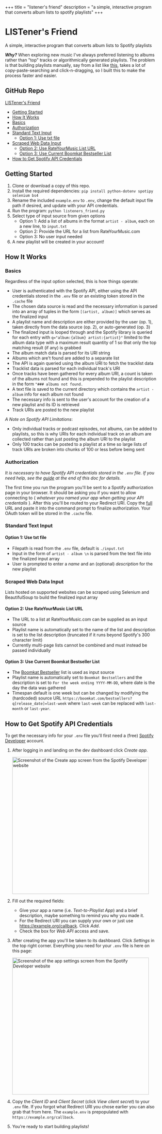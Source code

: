 +++
title = "listener's friend"
description = "a simple, interactive program that converts album lists to spotify playlists"
+++

# LISTener's Friend

A simple, interactive program that converts album lists to Spotify playlists

_**Why?**_ When exploring new music I've always preferred listening to albums rather than "top" tracks or algorithmically generated playlists. The problem is that building playlists manually, say from a list like [this](https://rateyourmusic.com/list/funks/the_wires_100_most_important_records_ever_made/), takes a lot of copy-paste-searching and click-n-dragging, so I built this to make the process faster and easier.

## GitHub Repo

[LISTener's Friend](https://github.com/jsspen/listeners-friend)

- [Getting Started](#getting-started)
- [How It Works](#how-it-works)
- [Basics](#basics)
- [Authorization](#authorization)
- [Standard Text Input](#standard-text-input)
    - [Option 1: Use txt file](#option-1-use-txt-file)
- [Scraped Web Data Input](#scraped-web-data-input)
    - [Option 2: Use RateYourMusic List URL](#option-2-use-rateyourmusic-list-url)
    - [Option 3: Use Current Boomkat Bestseller List](#option-3-use-current-boomkat-bestseller-list)
- [How to Get Spotify API Credentials](#how-to-get-spotify-api-credentials)

## Getting Started

1. Clone or download a copy of this repo.
2. Install the required dependencies: `pip install python-dotenv spotipy selenium bs4`
3. Rename the included `example.env` to `.env`, change the default input file path if desired, and update with your API credentials.
4. Run the program: `python listeners_friend.py`
5. Select type of input source from given options
   - Option 1: Add a list of albums in the format `artist - album`, each on a new line, to `input.txt`
   - Option 2: Provide the URL for a list from RateYourMusic.com
   - Option 3: No user input needed
6. A new playlist will be created in your account!

## How It Works

### Basics

Regardless of the input option selected, this is how things operate:

- User is authenticated with the Spotify API, either using the API credentials stored in the `.env` file or an existing token stored in the `.cache` file
- The chosen data source is read and the necessary information is parsed into an array of tuples in the form `[(artist, album)]` which serves as the finalized input
- A playlist name and description are either provided by the user (op. 1), taken directly from the data source (op. 2), or auto-generated (op. 3)
- The finalized input is looped through and the Spotify library is queried for each entry with `q="album:{album} artist:{artist}"` limited to the album data type with a maximum result quantity of 1 so that only the top matching result (if any) is grabbed
- The album match data is parsed for its URI string
- Albums which are't found are added to a separate list
- The API is again queried using the album URI to fetch the tracklist data
- Tracklist data is parsed for each individual track's URI
- Once tracks have been gathered for every album URI, a count is taken of the albums not found and this is prepended to the playlist description in the form `"### albums not found.`
- A text file is saved to the current directory which contains the `artist - album` info for each album not found
- The necessary info is sent to the user's account for the creation of a new playlist and its ID is retrieved
- Track URIs are posted to the new playlist

_A Note on Spotify API Limitations_:

- Only individual tracks or podcast episodes, not albums, can be added to playlists, so this is why URIs for each individual track on an album are collected rather than just posting the album URI to the playlist
- Only 100 tracks can be posted to a playlist at a time so large lists of track URIs are broken into chunks of 100 or less before being sent

### Authorization

_It is necessary to have Spotify API credentials stored in the `.env` file. If you need help, see the [guide](#how-to-get-spotify-api-credentials) at the end of this doc for details._

The first time you run the program you'll be sent to a Spotify authorization page in your browser. It should be asking you if you want to allow connecting to { _whatever you named your app when getting your API credentails_ }. After this you'll be routed to your Redirect URI. Copy the <u>full</u> URL and paste it into the command prompt to finalize authorization. Your OAuth token will be stored in the `.cache` file.

### Standard Text Input

#### Option 1: Use txt file

- Filepath is read from the `.env` file, default is `./input.txt`
- Input in the form of `artist - album \n` is parsed from the text file into the finalized input array
- User is prompted to enter a _name_ and an (optional) _description_ for the new playlist

### Scraped Web Data Input

Lists hosted on supported websites can be scraped using Selenium and BeautifulSoup to build the finalized input array

#### Option 2: Use RateYourMusic List URL

- The URL to a list at RateYourMusic.com can be supplied as an input source
- Playlist name is automatically set to the name of the list and description is set to the list description (truncated if it runs beyond Spotify's 300 character limit)
- Currently multi-page lists cannot be combined and must instead be passed individually

#### Option 3: Use Current Boomkat Bestseller List

- The [Boomkat Bestseller](https://boomkat.com/bestsellers?q[release_date]=last-week) list is used as input source
- Playlist name is automatically set to `Boomkat Bestsellers` and the description is set to `For the week ending YYYY-MM-DD`, where date is the day the data was gathered
- Timespan default is one week but can be changed by modifying the (hardcoded) source URL `https://boomkat.com/bestsellers?q[release_date]=last-week` where `last-week` can be replaced with `last-month` or `last-year`.

## How to Get Spotify API Credentials

To get the necessary info for your `.env` file you'll first need a (free) [Spotify Developer](https://developer.spotify.com/) account.

1. After logging in and landing on the dev dashboard click _Create app_.

   <img src="imgs/createapp.JPG" width="450" alt="Screenshot of the Create app screen from the Spotify Developer website">

2. Fill out the required fields:
   - Give your app a name (i.e. _Text-to-Playlist App_) and a brief description, maybe something to remind you why you made it.
   - For the Redirect URI you can supply your own or just use https://example.org/callback. Click _Add_.
   - Check the box for _Web API_ access and save.
3. After creating the app you'll be taken to its dashboard. Click _Settings_ in the top right corner. Everything you need for your `.env` file is here on this page:

   <img src="imgs/appsettings.JPG" width="450" alt="Screenshot of the app settings screen from the Spotify Developer website">

4. Copy the _Client ID_ and _Client Secret_ (click _View client secret_) to your `.env` file. If you forgot what Redirect URI you chose earlier you can also grab that from here. The `example.env` is prepopulated with `https://example.org/callback`.
5. You're ready to start building playlists!
